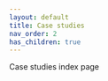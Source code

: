 ```yaml
---
layout: default
title: Case studies
nav_order: 2
has_children: true
---
```

Case studies index page
